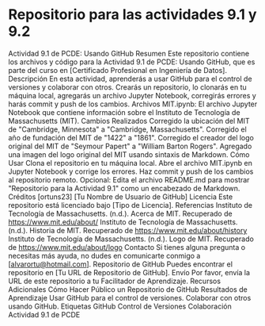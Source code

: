 # Repositorio para las actividades 9.1 y 9.2

Actividad 9.1 de PCDE: Usando GitHub
Resumen
Este repositorio contiene los archivos y código para la Actividad 9.1 de PCDE: Usando GitHub, que es parte del curso en [Certificado Profesional en Ingeniería de Datos].
Descripción
En esta actividad, aprenderás a usar GitHub para el control de versiones y colaborar con otros. Crearás un repositorio, lo clonarás en tu máquina local, agregarás un archivo Jupyter Notebook, corregirás errores y harás commit y push de los cambios.
Archivos
MIT.ipynb: El archivo Jupyter Notebook que contiene información sobre el Instituto de Tecnología de Massachusetts (MIT).
Cambios Realizados
Corregido la ubicación del MIT de "Cambridge, Minnesota" a "Cambridge, Massachusetts".
Corregido el año de fundación del MIT de "1422" a "1861".
Corregido el creador del logo original del MIT de "Seymour Papert" a "William Barton Rogers".
Agregado una imagen del logo original del MIT usando sintaxis de Markdown.
Cómo Usar
Clona el repositorio en tu máquina local.
Abre el archivo MIT.ipynb en Jupyter Notebook y corrige los errores.
Haz commit y push de los cambios al repositorio remoto.
Opcional: Edita el archivo README.md para mostrar "Repositorio para la Actividad 9.1" como un encabezado de Markdown.
Créditos
[ortuns23]
[Tu Nombre de Usuario de GitHub]
Licencia
Este repositorio está licenciado bajo [Tipo de Licencia].
Referencias
Instituto de Tecnología de Massachusetts. (n.d.). Acerca de MIT. Recuperado de https://www.mit.edu/about/
Instituto de Tecnología de Massachusetts. (n.d.). Historia de MIT. Recuperado de https://www.mit.edu/about/history
Instituto de Tecnología de Massachusetts. (n.d.). Logo de MIT. Recuperado de https://www.mit.edu/about/logo
Contacto
Si tienes alguna pregunta o necesitas más ayuda, no dudes en comunicarte conmigo a [alvarortu@hotmail.com].
Repositorio de GitHub
Puedes encontrar el repositorio en [Tu URL de Repositorio de GitHub].
Envío
Por favor, envía la URL de este repositorio a tu Facilitador de Aprendizaje.
Recursos Adicionales
Cómo Hacer Público un Repositorio de GitHub
Resultados de Aprendizaje
Usar GitHub para el control de versiones.
Colaborar con otros usando GitHub.
Etiquetas
GitHub
Control de Versiones
Colaboración
Actividad 9.1 de PCDE
